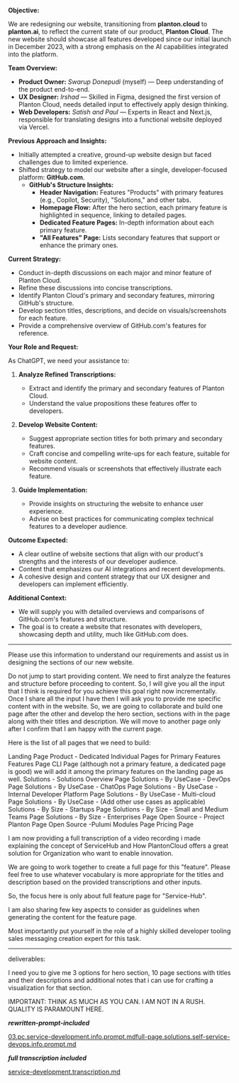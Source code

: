 **Objective:**

We are redesigning our website, transitioning from **planton.cloud** to **planton.ai**, to reflect the current state
of our product, **Planton Cloud**. The new website should showcase all features developed since our initial launch in
December 2023, with a strong emphasis on the AI capabilities integrated into the platform.

**Team Overview:**

- **Product Owner:** *Swarup Donepudi* (myself) — Deep understanding of the product end-to-end.
- **UX Designer:** *Irshad* — Skilled in Figma, designed the first version of Planton Cloud, needs detailed input to
  effectively apply design thinking.
- **Web Developers:** *Satish and Paul* — Experts in React and Next.js, responsible for translating designs into a
  functional website deployed via Vercel.

**Previous Approach and Insights:**

- Initially attempted a creative, ground-up website design but faced challenges due to limited experience.
- Shifted strategy to model our website after a single, developer-focused platform: **GitHub.com**.
    - **GitHub's Structure Insights:**
        - **Header Navigation:** Features "Products" with primary features (e.g., Copilot, Security), "Solutions," and
          other tabs.
        - **Homepage Flow:** After the hero section, each primary feature is highlighted in sequence, linking to
          detailed pages.
        - **Dedicated Feature Pages:** In-depth information about each primary feature.
        - **"All Features" Page:** Lists secondary features that support or enhance the primary ones.

**Current Strategy:**

- Conduct in-depth discussions on each major and minor feature of Planton Cloud.
- Refine these discussions into concise transcriptions.
- Identify Planton Cloud's primary and secondary features, mirroring GitHub's structure.
- Develop section titles, descriptions, and decide on visuals/screenshots for each feature.
- Provide a comprehensive overview of GitHub.com's features for reference.

**Your Role and Request:**

As ChatGPT, we need your assistance to:

1. **Analyze Refined Transcriptions:**
    - Extract and identify the primary and secondary features of Planton Cloud.
    - Understand the value propositions these features offer to developers.

2. **Develop Website Content:**
    - Suggest appropriate section titles for both primary and secondary features.
    - Craft concise and compelling write-ups for each feature, suitable for website content.
    - Recommend visuals or screenshots that effectively illustrate each feature.

3. **Guide Implementation:**
    - Provide insights on structuring the website to enhance user experience.
    - Advise on best practices for communicating complex technical features to a developer audience.

**Outcome Expected:**

- A clear outline of website sections that align with our product's strengths and the interests of our developer
  audience.
- Content that emphasizes our AI integrations and recent developments.
- A cohesive design and content strategy that our UX designer and developers can implement efficiently.

**Additional Context:**

- We will supply you with detailed overviews and comparisons of GitHub.com's features and structure.
- The goal is to create a website that resonates with developers, showcasing depth and utility, much like GitHub.com
  does.

---

Please use this information to understand our requirements and assist us in designing the sections of our new website.

Do not jump to start providing content. We need to first analyze the features and structure before proceeding to
content. So, I will give you all the input that I think is required for you achieve this goal right now incrementally.
Once I share all the input I have then I will ask you to provide me specific content with in the website. So, we are
going to collaborate and build one page after the other and develop the hero section, sections with in the page along
with their titles and description. We will move to another page only after I confirm that I am happy with the current
page.

Here is the list of all pages that we need to build:

Landing Page
Product - Dedicated Individual Pages for Primary Features
Features Page
CLI Page (although not a primary feature, a dedicated page is good) we will add it among the primary features on the
landing page as well.
Solutions - Solutions Overview Page
Solutions - By UseCase - DevOps Page
Solutions - By UseCase - ChatOps Page
Solutions - By UseCase - Internal Developer Platform Page
Solutions - By UseCase - Multi-cloud Page
Solutions - By UseCase - (Add other use cases as applicable)
Solutions - By Size - Startups Page
Solutions - By Size - Small and Medium Teams Page
Solutions - By Size - Enterprises Page
Open Source - Project Planton Page
Open Source -Pulumi Modules Page
Pricing Page

I am now providing a full transcription of a video recording i made explaining the concept of ServiceHub and
How PlantonCloud offers a great solution for Organization who want to enable innovation.

We are going to work together to create a full page for this "feature". Please feel free to use whatever vocabulary is
more appropriate for the titles and description based on the provided transcriptions and other inputs.

So, the focus here is only about full feature page for "Service-Hub".

I am also sharing few key aspects to consider as guidelines when generating the content for the feature page.

Most importantly put yourself in the role of a highly skilled developer tooling sales messaging creation expert for this
task.

---

deliverables:

I need you to give me 3 options for hero section, 10 page sections with titles and
their descriptions and additional notes that i can use for crafting a visualization for that section.

IMPORTANT: THINK AS MUCH AS YOU CAN. I AM NOT IN A RUSH. QUALITY IS PARAMOUNT HERE.

***rewritten-prompt-included***

[03.pc.service-development.info.prompt.md](../../../../2024-11-07-planton-ai/final-prompts/console-tour/03.pc.service-development.info.prompt.md)[full-page.solutions.self-service-devops.info.prompt.md](../../../../2024-11-07-planton-ai/final-prompts/solutions/full-page.solutions.self-service-devops.info.prompt.md)

***full transcription included***

[service-development.transcription.md](../../../../2024-11-07-planton-ai/transcriptions/console-tour/service-development.transcription.md)
